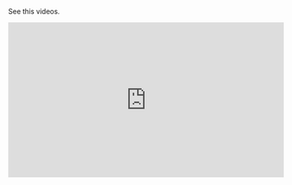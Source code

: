 See this videos.

<iframe width="560" height="315" src="https://www.youtube.com/embed/SIfuxTUL8sc" frameborder="0" allowfullscreen></iframe>
